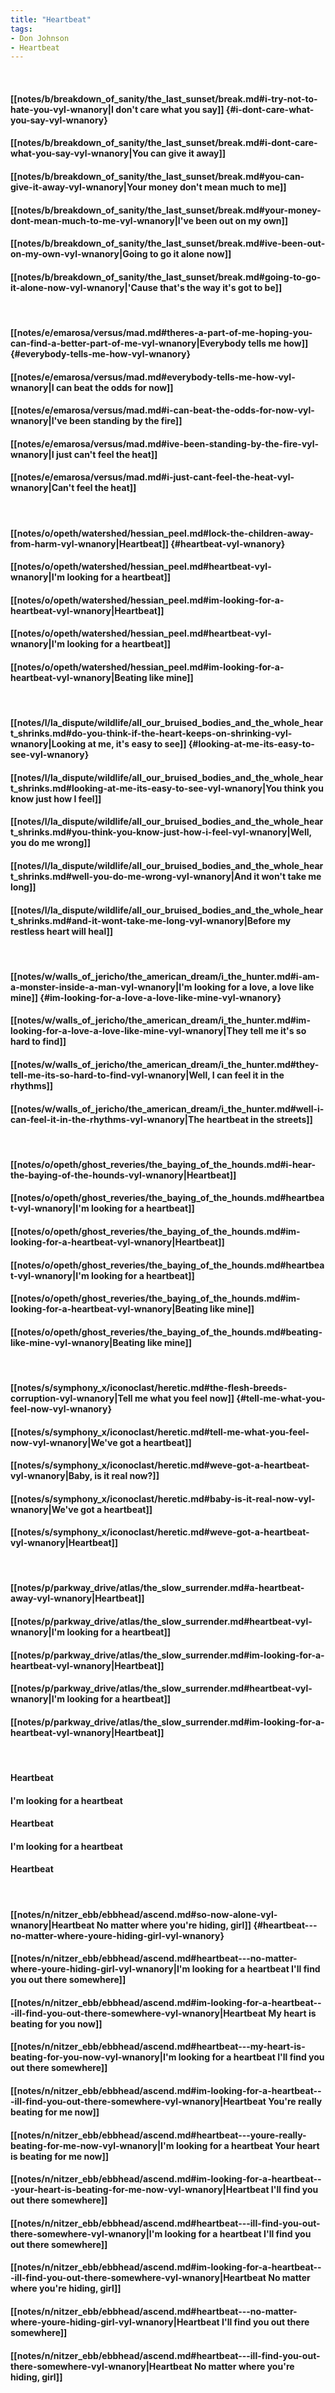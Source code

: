 ```yaml
---
title: "Heartbeat"
tags:
- Don Johnson
- Heartbeat
---
```

&nbsp;
#### [[notes/b/breakdown_of_sanity/the_last_sunset/break.md#i-try-not-to-hate-you-vyl-wnanory|I don't care what you say]] {#i-dont-care-what-you-say-vyl-wnanory}
#### [[notes/b/breakdown_of_sanity/the_last_sunset/break.md#i-dont-care-what-you-say-vyl-wnanory|You can give it away]]
#### [[notes/b/breakdown_of_sanity/the_last_sunset/break.md#you-can-give-it-away-vyl-wnanory|Your money don't mean much to me]]
#### [[notes/b/breakdown_of_sanity/the_last_sunset/break.md#your-money-dont-mean-much-to-me-vyl-wnanory|I've been out on my own]]
#### [[notes/b/breakdown_of_sanity/the_last_sunset/break.md#ive-been-out-on-my-own-vyl-wnanory|Going to go it alone now]]
#### [[notes/b/breakdown_of_sanity/the_last_sunset/break.md#going-to-go-it-alone-now-vyl-wnanory|'Cause that's the way it's got to be]]
&nbsp;
#### [[notes/e/emarosa/versus/mad.md#theres-a-part-of-me-hoping-you-can-find-a-better-part-of-me-vyl-wnanory|Everybody tells me how]] {#everybody-tells-me-how-vyl-wnanory}
#### [[notes/e/emarosa/versus/mad.md#everybody-tells-me-how-vyl-wnanory|I can beat the odds for now]]
#### [[notes/e/emarosa/versus/mad.md#i-can-beat-the-odds-for-now-vyl-wnanory|I've been standing by the fire]]
#### [[notes/e/emarosa/versus/mad.md#ive-been-standing-by-the-fire-vyl-wnanory|I just can't feel the heat]]
#### [[notes/e/emarosa/versus/mad.md#i-just-cant-feel-the-heat-vyl-wnanory|Can't feel the heat]]
&nbsp;
#### [[notes/o/opeth/watershed/hessian_peel.md#lock-the-children-away-from-harm-vyl-wnanory|Heartbeat]] {#heartbeat-vyl-wnanory}
#### [[notes/o/opeth/watershed/hessian_peel.md#heartbeat-vyl-wnanory|I'm looking for a heartbeat]]
#### [[notes/o/opeth/watershed/hessian_peel.md#im-looking-for-a-heartbeat-vyl-wnanory|Heartbeat]]
#### [[notes/o/opeth/watershed/hessian_peel.md#heartbeat-vyl-wnanory|I'm looking for a heartbeat]]
#### [[notes/o/opeth/watershed/hessian_peel.md#im-looking-for-a-heartbeat-vyl-wnanory|Beating like mine]]
&nbsp;
#### [[notes/l/la_dispute/wildlife/all_our_bruised_bodies_and_the_whole_heart_shrinks.md#do-you-think-if-the-heart-keeps-on-shrinking-vyl-wnanory|Looking at me, it's easy to see]] {#looking-at-me-its-easy-to-see-vyl-wnanory}
#### [[notes/l/la_dispute/wildlife/all_our_bruised_bodies_and_the_whole_heart_shrinks.md#looking-at-me-its-easy-to-see-vyl-wnanory|You think you know just how I feel]]
#### [[notes/l/la_dispute/wildlife/all_our_bruised_bodies_and_the_whole_heart_shrinks.md#you-think-you-know-just-how-i-feel-vyl-wnanory|Well, you do me wrong]]
#### [[notes/l/la_dispute/wildlife/all_our_bruised_bodies_and_the_whole_heart_shrinks.md#well-you-do-me-wrong-vyl-wnanory|And it won't take me long]]
#### [[notes/l/la_dispute/wildlife/all_our_bruised_bodies_and_the_whole_heart_shrinks.md#and-it-wont-take-me-long-vyl-wnanory|Before my restless heart will heal]]
&nbsp;
#### [[notes/w/walls_of_jericho/the_american_dream/i_the_hunter.md#i-am-a-monster-inside-a-man-vyl-wnanory|I'm looking for a love, a love like mine]] {#im-looking-for-a-love-a-love-like-mine-vyl-wnanory}
#### [[notes/w/walls_of_jericho/the_american_dream/i_the_hunter.md#im-looking-for-a-love-a-love-like-mine-vyl-wnanory|They tell me it's so hard to find]]
#### [[notes/w/walls_of_jericho/the_american_dream/i_the_hunter.md#they-tell-me-its-so-hard-to-find-vyl-wnanory|Well, I can feel it in the rhythms]]
#### [[notes/w/walls_of_jericho/the_american_dream/i_the_hunter.md#well-i-can-feel-it-in-the-rhythms-vyl-wnanory|The heartbeat in the streets]]
&nbsp;
#### [[notes/o/opeth/ghost_reveries/the_baying_of_the_hounds.md#i-hear-the-baying-of-the-hounds-vyl-wnanory|Heartbeat]]
#### [[notes/o/opeth/ghost_reveries/the_baying_of_the_hounds.md#heartbeat-vyl-wnanory|I'm looking for a heartbeat]]
#### [[notes/o/opeth/ghost_reveries/the_baying_of_the_hounds.md#im-looking-for-a-heartbeat-vyl-wnanory|Heartbeat]]
#### [[notes/o/opeth/ghost_reveries/the_baying_of_the_hounds.md#heartbeat-vyl-wnanory|I'm looking for a heartbeat]]
#### [[notes/o/opeth/ghost_reveries/the_baying_of_the_hounds.md#im-looking-for-a-heartbeat-vyl-wnanory|Beating like mine]]
#### [[notes/o/opeth/ghost_reveries/the_baying_of_the_hounds.md#beating-like-mine-vyl-wnanory|Beating like mine]]
&nbsp;
#### [[notes/s/symphony_x/iconoclast/heretic.md#the-flesh-breeds-corruption-vyl-wnanory|Tell me what you feel now]] {#tell-me-what-you-feel-now-vyl-wnanory}
#### [[notes/s/symphony_x/iconoclast/heretic.md#tell-me-what-you-feel-now-vyl-wnanory|We've got a heartbeat]]
#### [[notes/s/symphony_x/iconoclast/heretic.md#weve-got-a-heartbeat-vyl-wnanory|Baby, is it real now?]]
#### [[notes/s/symphony_x/iconoclast/heretic.md#baby-is-it-real-now-vyl-wnanory|We've got a heartbeat]]
#### [[notes/s/symphony_x/iconoclast/heretic.md#weve-got-a-heartbeat-vyl-wnanory|Heartbeat]]
&nbsp;
#### [[notes/p/parkway_drive/atlas/the_slow_surrender.md#a-heartbeat-away-vyl-wnanory|Heartbeat]]
#### [[notes/p/parkway_drive/atlas/the_slow_surrender.md#heartbeat-vyl-wnanory|I'm looking for a heartbeat]]
#### [[notes/p/parkway_drive/atlas/the_slow_surrender.md#im-looking-for-a-heartbeat-vyl-wnanory|Heartbeat]]
#### [[notes/p/parkway_drive/atlas/the_slow_surrender.md#heartbeat-vyl-wnanory|I'm looking for a heartbeat]]
#### [[notes/p/parkway_drive/atlas/the_slow_surrender.md#im-looking-for-a-heartbeat-vyl-wnanory|Heartbeat]]
&nbsp;
#### Heartbeat
#### I'm looking for a heartbeat
#### Heartbeat
#### I'm looking for a heartbeat
#### Heartbeat
&nbsp;
#### [[notes/n/nitzer_ebb/ebbhead/ascend.md#so-now-alone-vyl-wnanory|Heartbeat   No matter where you're hiding, girl]] {#heartbeat---no-matter-where-youre-hiding-girl-vyl-wnanory}
#### [[notes/n/nitzer_ebb/ebbhead/ascend.md#heartbeat---no-matter-where-youre-hiding-girl-vyl-wnanory|I'm looking for a heartbeat   I'll find you out there somewhere]]
#### [[notes/n/nitzer_ebb/ebbhead/ascend.md#im-looking-for-a-heartbeat---ill-find-you-out-there-somewhere-vyl-wnanory|Heartbeat   My heart is beating for you now]]
#### [[notes/n/nitzer_ebb/ebbhead/ascend.md#heartbeat---my-heart-is-beating-for-you-now-vyl-wnanory|I'm looking for a heartbeat   I'll find you out there somewhere]]
#### [[notes/n/nitzer_ebb/ebbhead/ascend.md#im-looking-for-a-heartbeat---ill-find-you-out-there-somewhere-vyl-wnanory|Heartbeat   You're really beating for me now]]
#### [[notes/n/nitzer_ebb/ebbhead/ascend.md#heartbeat---youre-really-beating-for-me-now-vyl-wnanory|I'm looking for a heartbeat   Your heart is beating for me now]]
#### [[notes/n/nitzer_ebb/ebbhead/ascend.md#im-looking-for-a-heartbeat---your-heart-is-beating-for-me-now-vyl-wnanory|Heartbeat   I'll find you out there somewhere]]
#### [[notes/n/nitzer_ebb/ebbhead/ascend.md#heartbeat---ill-find-you-out-there-somewhere-vyl-wnanory|I'm looking for a heartbeat   I'll find you out there somewhere]]
#### [[notes/n/nitzer_ebb/ebbhead/ascend.md#im-looking-for-a-heartbeat---ill-find-you-out-there-somewhere-vyl-wnanory|Heartbeat   No matter where you're hiding, girl]]
#### [[notes/n/nitzer_ebb/ebbhead/ascend.md#heartbeat---no-matter-where-youre-hiding-girl-vyl-wnanory|Heartbeat   I'll find you out there somewhere]]
#### [[notes/n/nitzer_ebb/ebbhead/ascend.md#heartbeat---ill-find-you-out-there-somewhere-vyl-wnanory|Heartbeat   No matter where you're hiding, girl]]
